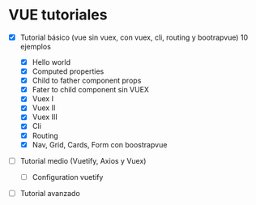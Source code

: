 # VUE tutoriales

- [x] Tutorial básico (vue sin vuex, con vuex, cli, routing y bootrapvue) 10 ejemplos

  - [x] Hello world
  - [x] Computed properties
  - [x] Child to father component props
  - [x] Fater to child component sin VUEX
  - [x] Vuex I
  - [x] Vuex II
  - [x] Vuex III
  - [x] Cli
  - [x] Routing
  - [x] Nav, Grid, Cards, Form con boostrapvue

- [ ] Tutorial medio (Vuetify, Axios y Vuex)
  - [ ] Configuration vuetify
- [ ] Tutorial avanzado
